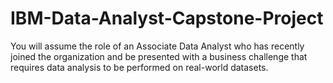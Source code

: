 # IBM-Data-Analyst-Capstone-Project
You will assume the role of an Associate Data Analyst who has recently joined the organization and be presented with a business challenge that requires data analysis to be performed on real-world datasets.
